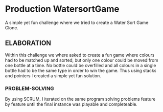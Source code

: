 # Production WatersortGame
A simple yet fun challenge where we tried to create a Water Sort Game Clone.

## ELABORATION
Within this challenge we where asked to create a fun game where colours had to be matched up and sorted, but only one colour could be moved from one bottle at a time. 
No bottle could be overfilled and all colours in a single bottle had to be the same type in order to win the game.
Thus using stacks and pointers I created a simple yet fun solution.

### PROBLEM-SOLVING
By using SCRUM, I iterated on the same program solving problems feature by feature until the final instance was playable and completeable.
